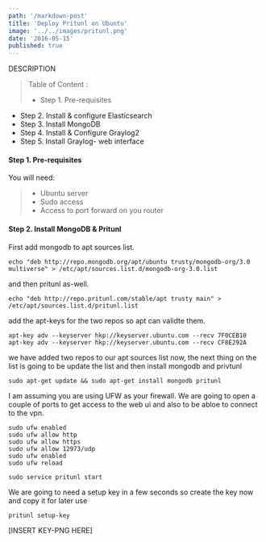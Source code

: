 ```yaml
---
path: '/markdown-post'
title: 'Deploy Pritunl on Ubuntu'
image: '../../images/pritunl.png'
date: '2016-05-15'
published: true
---
```


DESCRIPTION

> Table of Content :
> - Step 1. Pre-requisites
- Step 2. Install & configure Elasticsearch
- Step 3. Install MongoDB
- Step 4. Install & Configure Graylog2
- Step 5. Install Graylog- web interface

#### Step 1. Pre-requisites

You will need:
> - Ubuntu server  
> - Sudo access  
> - Access to port forward on you router

#### Step 2. Install MongoDB & Pritunl
First add mongodb to apt sources list.
```
echo "deb http://repo.mongodb.org/apt/ubuntu trusty/mongodb-org/3.0 multiverse" > /etc/apt/sources.list.d/mongodb-org-3.0.list
```
and then pritunl as-well.
```
echo "deb http://repo.pritunl.com/stable/apt trusty main" > /etc/apt/sources.list.d/pritunl.list
```

add the apt-keys for the two repos so apt can validte them.
```
apt-key adv --keyserver hkp://keyserver.ubuntu.com --recv 7F0CEB10
apt-key adv --keyserver hkp://keyserver.ubuntu.com --recv CF8E292A
```

we have added two repos to our apt sources list now, the next thing on the list is going to be update the list and then install mongodb and privtunl

```
sudo apt-get update && sudo apt-get install mongodb pritunl
```

I am assuming you are using UFW as your firewall. We are going to open a couple of ports to get access to the web ui and also to be abloe to connect to the vpn.
```
sudo ufw enabled
sudo ufw allow http
sudo ufw allow https
sudo ufw allow 12973/udp
sudo ufw enabled
sudo ufw reload
```

```
sudo service pritunl start
```

We are going to need a setup key in a few seconds so create the key now and copy it for later use

```
pritunl setup-key
```
[INSERT KEY-PNG HERE]
